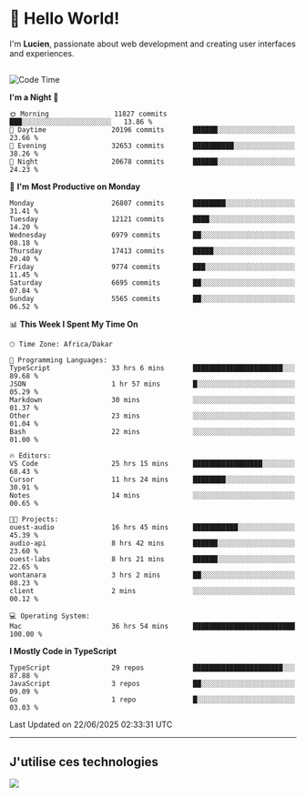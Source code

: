 # 👋 Hello World!

I'm **Lucien**, passionate about web development and creating user interfaces and experiences.

##

<!--START_SECTION:waka-->
![Code Time](http://img.shields.io/badge/Code%20Time-3%2C237%20hrs%2014%20mins-blue)

**I'm a Night 🦉** 

```text
🌞 Morning                11827 commits       ███░░░░░░░░░░░░░░░░░░░░░░   13.86 % 
🌆 Daytime                20196 commits       ██████░░░░░░░░░░░░░░░░░░░   23.66 % 
🌃 Evening                32653 commits       ██████████░░░░░░░░░░░░░░░   38.26 % 
🌙 Night                  20678 commits       ██████░░░░░░░░░░░░░░░░░░░   24.23 % 
```
📅 **I'm Most Productive on Monday** 

```text
Monday                   26807 commits       ████████░░░░░░░░░░░░░░░░░   31.41 % 
Tuesday                  12121 commits       ████░░░░░░░░░░░░░░░░░░░░░   14.20 % 
Wednesday                6979 commits        ██░░░░░░░░░░░░░░░░░░░░░░░   08.18 % 
Thursday                 17413 commits       █████░░░░░░░░░░░░░░░░░░░░   20.40 % 
Friday                   9774 commits        ███░░░░░░░░░░░░░░░░░░░░░░   11.45 % 
Saturday                 6695 commits        ██░░░░░░░░░░░░░░░░░░░░░░░   07.84 % 
Sunday                   5565 commits        ██░░░░░░░░░░░░░░░░░░░░░░░   06.52 % 
```


📊 **This Week I Spent My Time On** 

```text
🕑︎ Time Zone: Africa/Dakar

💬 Programming Languages: 
TypeScript               33 hrs 6 mins       ██████████████████████░░░   89.68 % 
JSON                     1 hr 57 mins        █░░░░░░░░░░░░░░░░░░░░░░░░   05.29 % 
Markdown                 30 mins             ░░░░░░░░░░░░░░░░░░░░░░░░░   01.37 % 
Other                    23 mins             ░░░░░░░░░░░░░░░░░░░░░░░░░   01.04 % 
Bash                     22 mins             ░░░░░░░░░░░░░░░░░░░░░░░░░   01.00 % 

🔥 Editors: 
VS Code                  25 hrs 15 mins      █████████████████░░░░░░░░   68.43 % 
Cursor                   11 hrs 24 mins      ████████░░░░░░░░░░░░░░░░░   30.91 % 
Notes                    14 mins             ░░░░░░░░░░░░░░░░░░░░░░░░░   00.65 % 

🐱‍💻 Projects: 
ouest-audio              16 hrs 45 mins      ███████████░░░░░░░░░░░░░░   45.39 % 
audio-api                8 hrs 42 mins       ██████░░░░░░░░░░░░░░░░░░░   23.60 % 
ouest-labs               8 hrs 21 mins       ██████░░░░░░░░░░░░░░░░░░░   22.65 % 
wontanara                3 hrs 2 mins        ██░░░░░░░░░░░░░░░░░░░░░░░   08.23 % 
client                   2 mins              ░░░░░░░░░░░░░░░░░░░░░░░░░   00.12 % 

💻 Operating System: 
Mac                      36 hrs 54 mins      █████████████████████████   100.00 % 
```

**I Mostly Code in TypeScript** 

```text
TypeScript               29 repos            ██████████████████████░░░   87.88 % 
JavaScript               3 repos             ██░░░░░░░░░░░░░░░░░░░░░░░   09.09 % 
Go                       1 repo              █░░░░░░░░░░░░░░░░░░░░░░░░   03.03 % 
```




 Last Updated on 22/06/2025 02:33:31 UTC
<!--END_SECTION:waka-->
---

## J'utilise ces technologies

<p align="left">
  <a href="https://skillicons.dev">
    <img src="https://skillicons.dev/icons?i=ts,js,go,ruby,css,scss,tailwind,react,vite,nextjs,docker,figma,ableton" />
  </a>
</p>

